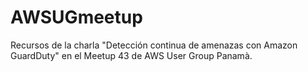 # AWSUGmeetup
Recursos de la charla "Detección continua de amenazas con Amazon GuardDuty" en el Meetup 43 de AWS User Group Panamà.
